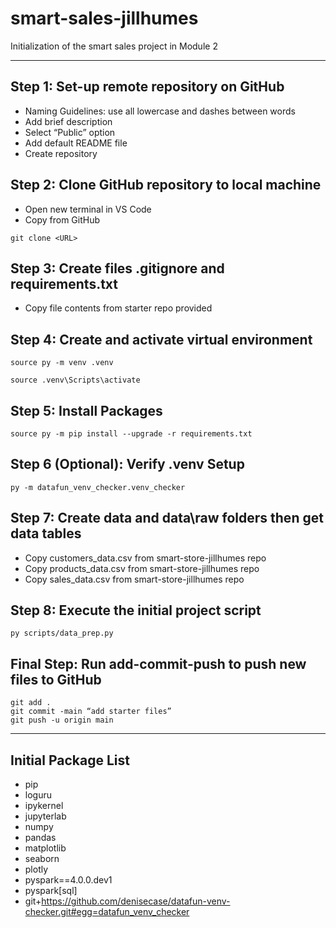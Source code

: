 # smart-sales-jillhumes

Initialization of the smart sales project in Module 2

-----

## Step 1: Set-up remote repository on GitHub
-	Naming Guidelines: use all lowercase and dashes between words
-	Add brief description
-	Select “Public” option
-	Add default README file
-	Create repository

## Step 2: Clone GitHub repository to local machine
-	Open new terminal in VS Code
-	Copy <URL> from GitHub

```shell
git clone <URL>
```

## Step 3: Create files .gitignore and requirements.txt
-	Copy file contents from starter repo provided

## Step 4: Create and activate virtual environment

```shell
source py -m venv .venv
```
```shell
source .venv\Scripts\activate
```

## Step 5: Install Packages 

```shell
source py -m pip install --upgrade -r requirements.txt
```

## Step 6 (Optional): Verify .venv Setup

```shell
py -m datafun_venv_checker.venv_checker
```

## Step 7: Create data and data\raw folders then get data tables
-	Copy customers_data.csv from smart-store-jillhumes repo
-	Copy products_data.csv from smart-store-jillhumes repo
-	Copy sales_data.csv from smart-store-jillhumes repo

## Step 8: Execute the initial project script

```shell
py scripts/data_prep.py
```

## Final Step: Run add-commit-push to push new files to GitHub

```shell
git add .
git commit -main “add starter files”
git push -u origin main
```

-----

## Initial Package List

- pip
- loguru
- ipykernel
- jupyterlab
- numpy
- pandas
- matplotlib
- seaborn
- plotly
- pyspark==4.0.0.dev1
- pyspark[sql]
- git+https://github.com/denisecase/datafun-venv-checker.git#egg=datafun_venv_checker